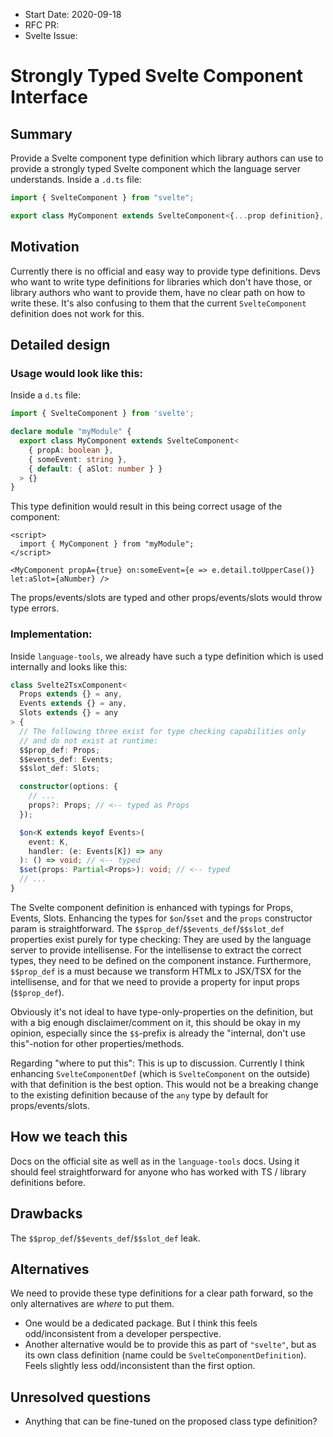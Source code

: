 - Start Date: 2020-09-18
- RFC PR:
- Svelte Issue:

# Strongly Typed Svelte Component Interface

## Summary

Provide a Svelte component type definition which library authors can use to provide a strongly typed Svelte component which the language server understands. Inside a `.d.ts` file:

```ts
import { SvelteComponent } from "svelte";

export class MyComponent extends SvelteComponent<{...prop definition}, {...events definition}, {...slots definition}> {}
```

## Motivation

Currently there is no official and easy way to provide type definitions. Devs who want to write type definitions for libraries which don't have those, or library authors who want to provide them, have no clear path on how to write these. It's also confusing to them that the current `SvelteComponent` definition does not work for this.

## Detailed design

### Usage would look like this:

Inside a `d.ts` file:

```ts
import { SvelteComponent } from 'svelte';

declare module "myModule" {
  export class MyComponent extends SvelteComponent<
    { propA: boolean },
    { someEvent: string },
    { default: { aSlot: number } }
  > {}
}
```

This type definition would result in this being correct usage of the component:

```
<script>
  import { MyComponent } from "myModule";
</script>

<MyComponent propA={true} on:someEvent={e => e.detail.toUpperCase()} let:aSlot={aNumber} />
```

The props/events/slots are typed and other props/events/slots would throw type errors.

### Implementation:

Inside `language-tools`, we already have such a type definition which is used internally and looks like this:

```ts
class Svelte2TsxComponent<
  Props extends {} = any,
  Events extends {} = any,
  Slots extends {} = any
> {
  // The following three exist for type checking capabilities only
  // and do not exist at runtime:
  $$prop_def: Props;
  $$events_def: Events;
  $$slot_def: Slots;

  constructor(options: {
    // ...
    props?: Props; // <-- typed as Props
  });

  $on<K extends keyof Events>(
    event: K,
    handler: (e: Events[K]) => any
  ): () => void; // <-- typed
  $set(props: Partial<Props>): void; // <-- typed
  // ...
}
```

The Svelte component definition is enhanced with typings for Props, Events, Slots. Enhancing the types for `$on`/`$set` and the `props` constructor param is straightforward. The `$$prop_def`/`$$events_def`/`$$slot_def` properties exist purely for type checking: They are used by the language server to provide intellisense. For the intellisense to extract the correct types, they need to be defined on the component instance. Furthermore, `$$prop_def` is a must because we transform HTMLx to JSX/TSX for the intellisense, and for that we need to provide a property for input props (`$$prop_def`).

Obviously it's not ideal to have type-only-properties on the definition, but with a big enough disclaimer/comment on it, this should be okay in my opinion, especially since the `$$`-prefix is already the "internal, don't use this"-notion for other properties/methods.

Regarding "where to put this": This is up to discussion. Currently I think enhancing `SvelteComponentDef` (which is `SvelteComponent` on the outside) with that definition is the best option. This would not be a breaking change to the existing definition because of the `any` type by default for props/events/slots.

## How we teach this

Docs on the official site as well as in the `language-tools` docs. Using it should feel straightforward for anyone who has worked with TS / library definitions before.

## Drawbacks

The `$$prop_def`/`$$events_def`/`$$slot_def` leak.

## Alternatives

We need to provide these type definitions for a clear path forward, so the only alternatives are _where_ to put them.

- One would be a dedicated package. But I think this feels odd/inconsistent from a developer perspective.
- Another alternative would be to provide this as part of `"svelte"`, but as its own class definition (name could be `SvelteComponentDefinition`). Feels slightly less odd/inconsistent than the first option.

## Unresolved questions

- Anything that can be fine-tuned on the proposed class type definition?
